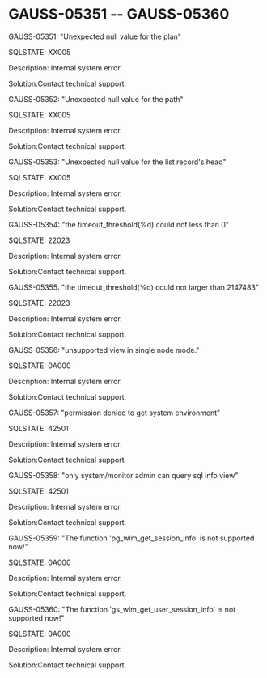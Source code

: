 # GAUSS-05351 -- GAUSS-05360<a name="EN-US_TOPIC_0302073018"></a>

GAUSS-05351: "Unexpected null value for the plan"

SQLSTATE: XX005

Description: Internal system error.

Solution:Contact technical support.

GAUSS-05352: "Unexpected null value for the path"

SQLSTATE: XX005

Description: Internal system error.

Solution:Contact technical support.

GAUSS-05353: "Unexpected null value for the list record's head"

SQLSTATE: XX005

Description: Internal system error.

Solution:Contact technical support.

GAUSS-05354: "the timeout\_threshold\(%d\) could not less than 0"

SQLSTATE: 22023

Description: Internal system error.

Solution:Contact technical support.

GAUSS-05355: "the timeout\_threshold\(%d\) could not larger than 2147483"

SQLSTATE: 22023

Description: Internal system error.

Solution:Contact technical support.

GAUSS-05356: "unsupported view in single node mode."

SQLSTATE: 0A000

Description: Internal system error.

Solution:Contact technical support.

GAUSS-05357: "permission denied to get system environment"

SQLSTATE: 42501

Description: Internal system error.

Solution:Contact technical support.

GAUSS-05358: "only system/monitor admin can query sql info view"

SQLSTATE: 42501

Description: Internal system error.

Solution:Contact technical support.

GAUSS-05359: "The function 'pg\_wlm\_get\_session\_info' is not supported now!"

SQLSTATE: 0A000

Description: Internal system error.

Solution:Contact technical support.

GAUSS-05360: "The function 'gs\_wlm\_get\_user\_session\_info' is not supported now!"

SQLSTATE: 0A000

Description: Internal system error.

Solution:Contact technical support.

